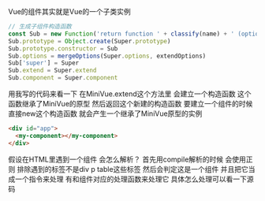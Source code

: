 Vue的组件其实就是Vue的一个子类实例
```js
// 生成子组件构造函数
const Sub = new Function('return function ' + classify(name) + ' (options) { this._init(options) }')()
Sub.prototype = Object.create(Super.prototype)
Sub.prototype.constructor = Sub
Sub.options = mergeOptions(Super.options, extendOptions)
Sub['super'] = Super
Sub.extend = Super.extend
Sub.component = Super.component
```
用我写的代码来看一下 在MiniVue.extend这个方法里 会建立一个构造函数 这个函数继承了MiniVue的原型 然后返回这个新建的构造函数
要建立一个组件的时候 直接new这个构造函数 就会产生一个继承了MiniVue原型的实例 

```html
<div id="app">
  <my-component></my-component>
</div>
```
假设在HTML里遇到一个组件 会怎么解析？
首先用compile解析<my-component></my-component>的时候 会使用正则 排除遇到的标签不是div p table这些标签 然后会判定这是一个组件
并且把它当成一个指令来处理 有和组件对应的处理函数来处理它
具体怎么处理可以看一下源码


